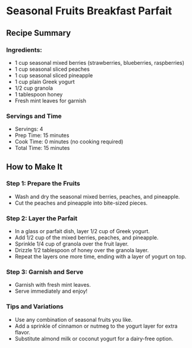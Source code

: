 # Seasonal Fruits Breakfast Parfait

## Recipe Summary

### Ingredients:

* 1 cup seasonal mixed berries (strawberries, blueberries, raspberries)
* 1 cup seasonal sliced peaches
* 1 cup seasonal sliced pineapple
* 1 cup plain Greek yogurt
* 1/2 cup granola
* 1 tablespoon honey
* Fresh mint leaves for garnish

### Servings and Time

* Servings: 4
* Prep Time: 15 minutes
* Cook Time: 0 minutes (no cooking required)
* Total Time: 15 minutes

## How to Make It

### Step 1: Prepare the Fruits

* Wash and dry the seasonal mixed berries, peaches, and pineapple.
* Cut the peaches and pineapple into bite-sized pieces.

### Step 2: Layer the Parfait

* In a glass or parfait dish, layer 1/2 cup of Greek yogurt.
* Add 1/2 cup of the mixed berries, peaches, and pineapple.
* Sprinkle 1/4 cup of granola over the fruit layer.
* Drizzle 1/2 tablespoon of honey over the granola layer.
* Repeat the layers one more time, ending with a layer of yogurt on top.

### Step 3: Garnish and Serve

* Garnish with fresh mint leaves.
* Serve immediately and enjoy!

### Tips and Variations

* Use any combination of seasonal fruits you like.
* Add a sprinkle of cinnamon or nutmeg to the yogurt layer for extra flavor.
* Substitute almond milk or coconut yogurt for a dairy-free option.